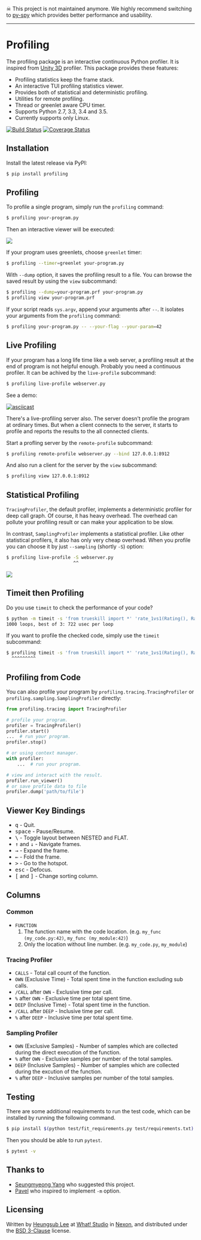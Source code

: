 ☠ This project is not maintained anymore. We highly recommend switching to
[py-spy](https://github.com/benfred/py-spy) which provides better performance
and usability.

---

Profiling
=========

The profiling package is an interactive continuous Python profiler.  It is
inspired from [Unity 3D] profiler.  This package provides these features:

- Profiling statistics keep the frame stack.
- An interactive TUI profiling statistics viewer.
- Provides both of statistical and deterministic profiling.
- Utilities for remote profiling.
- Thread or greenlet aware CPU timer.
- Supports Python 2.7, 3.3, 3.4 and 3.5.
- Currently supports only Linux.

[![Build Status](https://img.shields.io/travis/what-studio/profiling.svg)](https://travis-ci.org/what-studio/profiling)
[![Coverage Status](https://img.shields.io/coveralls/what-studio/profiling.svg)](https://coveralls.io/r/what-studio/profiling)

[Unity 3D]: http://unity3d.com/

Installation
------------

Install the latest release via PyPI:

```sh
$ pip install profiling
```

Profiling
---------

To profile a single program, simply run the `profiling` command:

```sh
$ profiling your-program.py
```

Then an interactive viewer will be executed:

![](screenshots/tracing.png)

If your program uses greenlets, choose `greenlet` timer:

```sh
$ profiling --timer=greenlet your-program.py
```

With `--dump` option, it saves the profiling result to a file.  You can
browse the saved result by using the `view` subcommand:

```sh
$ profiling --dump=your-program.prf your-program.py
$ profiling view your-program.prf
```

If your script reads ``sys.argv``, append your arguments after ``--``.
It isolates your arguments from the ``profiling`` command:

```sh
$ profiling your-program.py -- --your-flag --your-param=42
```

Live Profiling
--------------

If your program has a long life time like a web server, a profiling result
at the end of program is not helpful enough.  Probably you need a continuous
profiler.  It can be achived by the `live-profile` subcommand:

```sh
$ profiling live-profile webserver.py
```

See a demo:

[![asciicast](https://asciinema.org/a/25394.png)](https://asciinema.org/a/25394)

There's a live-profiling server also.  The server doesn't profile the
program at ordinary times.  But when a client connects to the server, it
starts to profile and reports the results to the all connected clients.

Start a profling server by the `remote-profile` subcommand:

```sh
$ profiling remote-profile webserver.py --bind 127.0.0.1:8912
```

And also run a client for the server by the `view` subcommand:

```sh
$ profiling view 127.0.0.1:8912
```

Statistical Profiling
---------------------

`TracingProfiler`, the default profiler, implements a deterministic profiler
for deep call graph.  Of course, it has heavy overhead.  The overhead can
pollute your profiling result or can make your application to be slow.

In contrast, `SamplingProfiler` implements a statistical profiler.  Like other
statistical profilers, it also has only very cheap overhead.  When you profile
you can choose it by just `--sampling` (shortly `-S`) option:

```sh
$ profiling live-profile -S webserver.py
                         ^^
```

![](screenshots/sampling.png)

Timeit then Profiling
---------------------

Do you use `timeit` to check the performance of your code?

```sh
$ python -m timeit -s 'from trueskill import *' 'rate_1vs1(Rating(), Rating())'
1000 loops, best of 3: 722 usec per loop
```

If you want to profile the checked code, simply use the `timeit` subcommand:

```sh
$ profiling timeit -s 'from trueskill import *' 'rate_1vs1(Rating(), Rating())'
  ^^^^^^^^^
```

Profiling from Code
-------------------

You can also profile your program by ``profiling.tracing.TracingProfiler`` or
``profiling.sampling.SamplingProfiler`` directly:

```python
from profiling.tracing import TracingProfiler

# profile your program.
profiler = TracingProfiler()
profiler.start()
...  # run your program.
profiler.stop()

# or using context manager.
with profiler:
    ...  # run your program.

# view and interact with the result.
profiler.run_viewer()
# or save profile data to file
profiler.dump('path/to/file')
```

Viewer Key Bindings
-------------------

- <tt>q</tt> - Quit.
- <tt>space</tt> - Pause/Resume.
- <tt>\\</tt> - Toggle layout between NESTED and FLAT.
- <tt>↑</tt> and <tt>↓</tt> - Navigate frames.
- <tt>→</tt> - Expand the frame.
- <tt>←</tt> - Fold the frame.
- <tt>></tt> - Go to the hotspot.
- <tt>esc</tt> - Defocus.
- <tt>[</tt> and <tt>]</tt> - Change sorting column.

Columns
-------

### Common

- `FUNCTION`
  1. The function name with the code location.
     (e.g. `my_func (my_code.py:42)`, `my_func (my_module:42)`)
  1. Only the location without line number.  (e.g. `my_code.py`, `my_module`)

### Tracing Profiler

- `CALLS` - Total call count of the function.
- `OWN` (Exclusive Time) - Total spent time in the function excluding sub
                           calls.
- `/CALL` after `OWN` - Exclusive time per call.
- `%` after `OWN` - Exclusive time per total spent time.
- `DEEP` (Inclusive Time) - Total spent time in the function.
- `/CALL` after `DEEP` - Inclusive time per call.
- `%` after `DEEP` - Inclusive time per total spent time.

### Sampling Profiler

- `OWN` (Exclusive Samples) - Number of samples which are collected during the
                              direct execution of the function.
- `%` after `OWN` - Exclusive samples per number of the total samples.
- `DEEP` (Inclusive Samples) - Number of samples which are collected during the
                               excution of the function.
- `%` after `DEEP` - Inclusive samples per number of the total samples.

Testing
-------

There are some additional requirements to run the test code, which can be
installed by running the following command.

```sh
$ pip install $(python test/fit_requirements.py test/requirements.txt)
```

Then you should be able to run `pytest`.

```sh
$ pytest -v
```

Thanks to
---------

- [Seungmyeong Yang](https://github.com/sequoiayang)
  who suggested this project.
- [Pavel](https://github.com/htch)
  who inspired to implement ``-m`` option.

Licensing
---------

Written by [Heungsub Lee] at [What! Studio] in [Nexon], and
distributed under the [BSD 3-Clause] license.

[Heungsub Lee]: http://subl.ee/
[What! Studio]: https://github.com/what-studio
[Nexon]: http://nexon.com/
[BSD 3-Clause]: http://opensource.org/licenses/BSD-3-Clause
